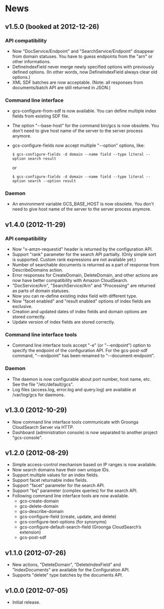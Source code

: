 # News

## v1.5.0 (booked at 2012-12-26)

### API compatibility

 * Now "DocService/Endpoint" and "SearchService/Endpoint" disappear from domain statuses.
   You have to guess endpoints from the "arn" or other informations.
 * DefineIndexField never merge newly specified options with previously defined options.
   (In other words, now DefineIndexField always clear old options.)
 * XML SDF batches are now acceptable. (Note: all responses from documents/batch
   API are still returned in JSON.)

### Command line interface

 * gcs-configure-from-sdf is now available. You can define multiple index fields
   from existing SDF file.
 * The option "--base-host" for the command bin/gcs is now obsolete.
   You don't need to give host name of the server to the server process anymore.
 * gcs-configure-fields now accept multiple "--option" options, like:
   
       $ gcs-configure-fields -d domain --name field --type literal --option search result
   
   or
   
       $ gcs-configure-fields -d domain --name field --type literal --option search --option result

### Daemon

 * An environment variable GCS_BASE_HOST is now obsolete.
   You don't need to give host name of the server to the server process anymore.

## v1.4.0 (2012-11-29)

### API compatibility

 * Now "x-amzn-requestid" header is returned by the configuration API.
 * Support "rank" parameter for the search API partially. (Only simple sort is supported. Custom rank expressions are not available yet.)
 * Number of searchable documents is returned as a part of response from DescribeDomains action.
 * Error responses for CreateDomain, DeleteDomain, and other actions are now have better compatibility with Amazon CloudSearch.
 * "DocService/Arn", "SearchService/Arn" and "Processing" are returned as parts of domain statuses.
 * Now you can re-define existing index field with different type.
 * Now "facet enabled" and "result enabled" options of index fields are exclusive.
 * Creation and updated dates of index fields and domain options are stored correctly.
 * Update version of index fields are stored correctly.

### Command line interface tools

 * Command line interface tools accept "-e" (or "--endpoint") option to specify the endpoint of the configuration API. For the gcs-post-sdf command, "--endpoint" has been renamed to "--document-endpoint".

### Daemon

 * The daemon is now configurable about port number, host name, etc. See the file "/etc/default/gcs".
 * Log files (access.log, error.log and query.log) are available at /var/log/gcs for daemons.

## v1.3.0 (2012-10-29)

 * Now command line interface tools communicate with Groonga CloudSearch Server via HTTP.
 * Dashboard (administration console) is now separated to another project "gcs-console".

## v1.2.0 (2012-08-29)

 * Simple access-control mechanism based on IP ranges is now available.
 * Now search domains have their own unique IDs.
 * Support multiple values for an index fields.
 * Support facet returnable index fields.
 * Support "facet" parameter for the search API.
 * Support "bq" parameter (complex queries) for the search API.
 * Following command line interface tools are now available.
   * gcs-create-domain
   * gcs-delete-domain
   * gcs-describe-domain
   * gcs-configure-field (create, update, and delete)
   * gcs-configure-text-options (for synonyms)
   * gcs-configure-default-search-field (Groonga CloudSearch’s extension)
   * gcs-post-sdf

## v1.1.0 (2012-07-26)

 * New actions, "DeleteDomain", "DeleteIndexField" and "IndexDocuments" are available for the Configuration API.
 * Supports "delete" type batches by the documents API.

## v1.0.0 (2012-07-05)

 * Initial release.

